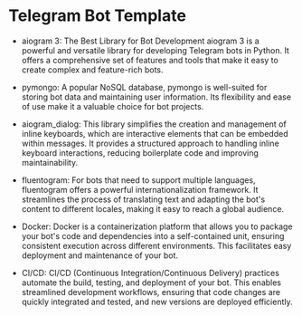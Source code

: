 # Telegram Bot Template
* aiogram 3: The Best Library for Bot Development
aiogram 3 is a powerful and versatile library for developing Telegram bots in Python. It offers a comprehensive set of features and tools that make it easy to create complex and feature-rich bots.

* pymongo: A popular NoSQL database, pymongo is well-suited for storing bot data and maintaining user information. Its flexibility and ease of use make it a valuable choice for bot projects.

* aiogram_dialog: This library simplifies the creation and management of inline keyboards, which are interactive elements that can be embedded within messages. It provides a structured approach to handling inline keyboard interactions, reducing boilerplate code and improving maintainability.

* fluentogram: For bots that need to support multiple languages, fluentogram offers a powerful internationalization framework. It streamlines the process of translating text and adapting the bot's content to different locales, making it easy to reach a global audience.

* Docker: Docker is a containerization platform that allows you to package your bot's code and dependencies into a self-contained unit, ensuring consistent execution across different environments. This facilitates easy deployment and maintenance of your bot.

* CI/CD: CI/CD (Continuous Integration/Continuous Delivery) practices automate the build, testing, and deployment of your bot. This enables streamlined development workflows, ensuring that code changes are quickly integrated and tested, and new versions are deployed efficiently.